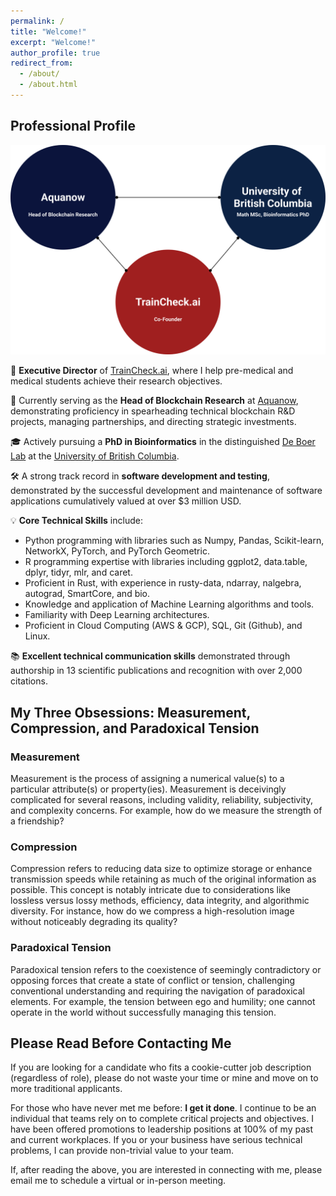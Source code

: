 ```yaml
---
permalink: /
title: "Welcome!"
excerpt: "Welcome!"
author_profile: true
redirect_from: 
  - /about/
  - /about.html
---
```


## Professional Profile

![](images/diagram.png)

🚀 **Executive Director** of [TrainCheck.ai](https://www.traincheck.ai/), where I help pre-medical and medical students achieve their research objectives.

🔬 Currently serving as the **Head of Blockchain Research** at [Aquanow](https://www.aquanow.io/), demonstrating proficiency in spearheading technical blockchain R&D projects, managing partnerships, and directing strategic investments.

🎓 Actively pursuing a **PhD in Bioinformatics** in the distinguished [De Boer Lab](https://deboer.bme.ubc.ca/) at the [University of British Columbia](https://www.ubc.ca/).

🛠️ A strong track record in **software development and testing**, demonstrated by the successful development and maintenance of software applications cumulatively valued at over $3 million USD.

💡 **Core Technical Skills** include:

- Python programming with libraries such as Numpy, Pandas, Scikit-learn, NetworkX, PyTorch, and PyTorch Geometric.
- R programming expertise with libraries including ggplot2, data.table, dplyr, tidyr, mlr, and caret.
- Proficient in Rust, with experience in rusty-data, ndarray, nalgebra, autograd, SmartCore, and bio.
- Knowledge and application of Machine Learning algorithms and tools.
- Familiarity with Deep Learning architectures.
- Proficient in Cloud Computing (AWS & GCP), SQL, Git (Github), and Linux.

📚 **Excellent technical communication skills** demonstrated through authorship in 13 scientific publications and recognition with over 2,000 citations.


## My Three Obsessions: Measurement, Compression, and Paradoxical Tension

### Measurement
Measurement is the process of assigning a numerical value(s) to a particular attribute(s) or property(ies). Measurement is deceivingly complicated for several reasons, including validity, reliability, subjectivity, and complexity concerns. For example, how do we measure the strength of a friendship? 

### Compression
Compression refers to reducing data size to optimize storage or enhance transmission speeds while retaining as much of the original information as possible. This concept is notably intricate due to considerations like lossless versus lossy methods, efficiency, data integrity, and algorithmic diversity. For instance, how do we compress a high-resolution image without noticeably degrading its quality?

### Paradoxical Tension
Paradoxical tension refers to the coexistence of seemingly contradictory or opposing forces that create a state of conflict or tension, challenging conventional understanding and requiring the navigation of paradoxical elements. For example, the tension between ego and humility; one cannot operate in the world without successfully managing this tension. 

## Please Read Before Contacting Me

If you are looking for a candidate who fits a cookie-cutter job description (regardless of role), please do not waste your time or mine and move on to more traditional applicants. 

For those who have never met me before: **I get it done**. I continue to be an individual that teams rely on to complete critical projects and objectives. I have been offered promotions to leadership positions at 100% of my past and current workplaces. If you or your business have serious technical problems, I can provide non-trivial value to your team. 

If, after reading the above, you are interested in connecting with me, please email me to schedule a virtual or in-person meeting. 
